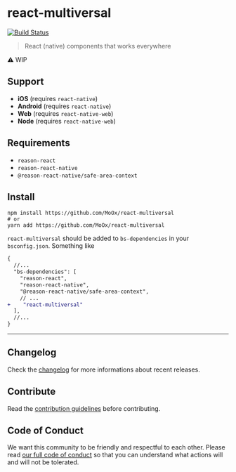 # react-multiversal

[![Build Status](https://github.com/MoOx/react-multiversal/workflows/Build/badge.svg)](https://github.com/MoOx/react-multiversal/actions)

> React (native) components that works everywhere

⚠️ WIP

## Support

- **iOS** (requires `react-native`)
- **Android** (requires `react-native`)
- **Web** (requires `react-native-web`)
- **Node** (requires `react-native-web`)

## Requirements

- `reason-react`
- `reason-react-native`
- `@reason-react-native/safe-area-context`

## Install

```console
npm install https://github.com/MoOx/react-multiversal
# or
yarn add https://github.com/MoOx/react-multiversal
```

`react-multiversal` should be added to `bs-dependencies` in your
`bsconfig.json`. Something like

```diff
{
  //...
  "bs-dependencies": [
    "reason-react",
    "reason-react-native",
    "@reason-react-native/safe-area-context",
    // ...
+    "react-multiversal"
  ],
  //...
}
```

---

## Changelog

Check the [changelog](./CHANGELOG.md) for more informations about recent
releases.

## Contribute

Read the [contribution guidelines](./CONTRIBUTING.md) before contributing.

## Code of Conduct

We want this community to be friendly and respectful to each other. Please read
[our full code of conduct](./CODE_OF_CONDUCT.md) so that you can understand what
actions will and will not be tolerated.
